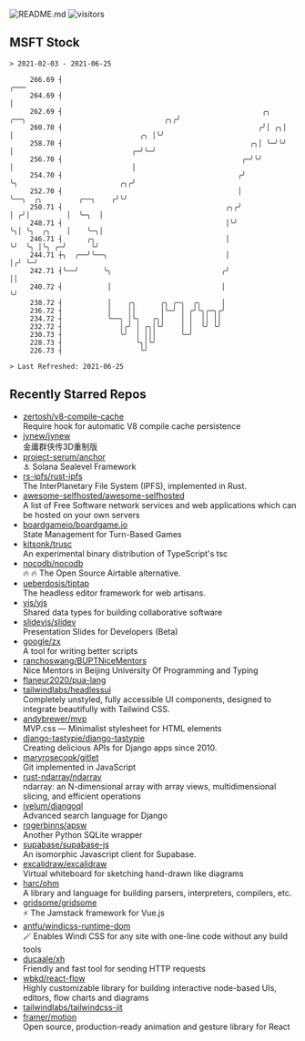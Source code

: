 ![README.md](https://github.com/Gerhut/Gerhut/workflows/README.md/badge.svg)
![visitors](https://visitors.vercel.app/Gerhut/Gerhut?token=8cf69d1f6813d272ef062726b6070c9be4ff72038cfe5a7ded7384a8da65d866)

## MSFT Stock

```
> 2021-02-03 - 2021-06-25

     266.69 ┤                                                                                               ╭─── 
     264.69 ┤                                                                                               │    
     262.69 ┤                                                 ╭╮   ╭──╮                                  ╭╮╭╯    
     260.70 ┤                                                ╭╯│ ╭╮│  │                               ╭╮ │╰╯     
     258.70 ┤                                              ╭╮│ ╰─╯╰╯  │                             ╭─╯╰─╯       
     256.70 ┤                                            ╭─╯╰╯        │                             │            
     254.70 ┤                                           ╭╯            ╰╮                         ╭╮╭╯            
     252.70 ┤                                           │              ╰──╮  ╭╮         ╭──╮    ╭╯╰╯             
     250.71 ┤                                        ╭╮╭╯                 │ ╭╯│         │  ╰─╮  │                
     248.71 ┤                                        │╰╯                  ╰╮│ ╰╮  ╭╮    │    ╰─╮│                
     246.71 ┤      ╭╮                                │                     ╰╯  ╰╮ │╰╮ ╭─╯      ╰╯                
     244.71 ┼╮  ╭──╯╰──╮                             │                          │╭╯ ╰─╯                          
     242.71 ┤╰──╯      ╰╮                           ╭╯                          ││                               
     240.72 ┤           │                           │                           ╰╯                               
     238.72 ┤           │    ╭╮      ╭╮ ╭─╮  ╭╮     │                                                            
     236.72 ┤           │    ││      │╰─╯ │ ╭╯╰╮╭─╮╭╯                                                            
     234.72 ┤           ╰──╮ │╰╮   ╭╮│    │ │  ││ ││                                                             
     232.72 ┤              │╭╯ │ ╭╮│╰╯    │ │  ╰╯ ╰╯                                                             
     230.73 ┤              ╰╯  │ │││      ╰─╯                                                                    
     228.73 ┤                  ╰╮│╰╯                                                                             
     226.73 ┤                   ╰╯                                                                               

> Last Refreshed: 2021-06-25
```

## Recently Starred Repos

- [zertosh/v8-compile-cache](https://github.com/zertosh/v8-compile-cache)  
  Require hook for automatic V8 compile cache persistence
- [jynew/jynew](https://github.com/jynew/jynew)  
  金庸群侠传3D重制版
- [project-serum/anchor](https://github.com/project-serum/anchor)  
  ⚓ Solana Sealevel Framework
- [rs-ipfs/rust-ipfs](https://github.com/rs-ipfs/rust-ipfs)  
  The InterPlanetary File System (IPFS), implemented in Rust.
- [awesome-selfhosted/awesome-selfhosted](https://github.com/awesome-selfhosted/awesome-selfhosted)  
  A list of Free Software network services and web applications which can be hosted on your own servers
- [boardgameio/boardgame.io](https://github.com/boardgameio/boardgame.io)  
  State Management for Turn-Based Games
- [kitsonk/trusc](https://github.com/kitsonk/trusc)  
  An experimental binary distribution of TypeScript's tsc
- [nocodb/nocodb](https://github.com/nocodb/nocodb)  
  🔥 🔥  The Open Source Airtable alternative. 
- [ueberdosis/tiptap](https://github.com/ueberdosis/tiptap)  
  The headless editor framework for web artisans.
- [yjs/yjs](https://github.com/yjs/yjs)  
  Shared data types for building collaborative software
- [slidevjs/slidev](https://github.com/slidevjs/slidev)  
  Presentation Slides for Developers (Beta)
- [google/zx](https://github.com/google/zx)  
  A tool for writing better scripts
- [ranchoswang/BUPTNiceMentors](https://github.com/ranchoswang/BUPTNiceMentors)  
  Nice Mentors in Beijing University Of Programming and Typing 
- [flaneur2020/pua-lang](https://github.com/flaneur2020/pua-lang)  
- [tailwindlabs/headlessui](https://github.com/tailwindlabs/headlessui)  
  Completely unstyled, fully accessible UI components, designed to integrate beautifully with Tailwind CSS.
- [andybrewer/mvp](https://github.com/andybrewer/mvp)  
  MVP.css — Minimalist stylesheet for HTML elements
- [django-tastypie/django-tastypie](https://github.com/django-tastypie/django-tastypie)  
  Creating delicious APIs for Django apps since 2010.
- [maryrosecook/gitlet](https://github.com/maryrosecook/gitlet)  
  Git implemented in JavaScript
- [rust-ndarray/ndarray](https://github.com/rust-ndarray/ndarray)  
  ndarray: an N-dimensional array with array views, multidimensional slicing, and efficient operations
- [ivelum/djangoql](https://github.com/ivelum/djangoql)  
  Advanced search language for Django
- [rogerbinns/apsw](https://github.com/rogerbinns/apsw)  
  Another Python SQLite wrapper
- [supabase/supabase-js](https://github.com/supabase/supabase-js)  
  An isomorphic Javascript client for Supabase.
- [excalidraw/excalidraw](https://github.com/excalidraw/excalidraw)  
  Virtual whiteboard for sketching hand-drawn like diagrams
- [harc/ohm](https://github.com/harc/ohm)  
  A library and language for building parsers, interpreters, compilers, etc.
- [gridsome/gridsome](https://github.com/gridsome/gridsome)  
  ⚡️ The Jamstack framework for Vue.js
- [antfu/windicss-runtime-dom](https://github.com/antfu/windicss-runtime-dom)  
  🪄 Enables Windi CSS for any site with one-line code without any build tools 
- [ducaale/xh](https://github.com/ducaale/xh)  
  Friendly and fast tool for sending HTTP requests
- [wbkd/react-flow](https://github.com/wbkd/react-flow)  
  Highly customizable library for building interactive node-based UIs, editors, flow charts and diagrams 
- [tailwindlabs/tailwindcss-jit](https://github.com/tailwindlabs/tailwindcss-jit)  
- [framer/motion](https://github.com/framer/motion)  
  Open source, production-ready animation and gesture library for React
